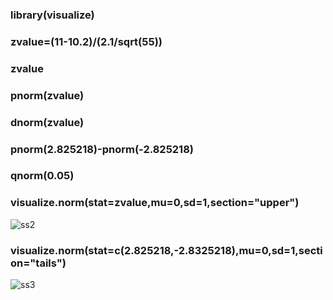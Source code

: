 ### library(visualize)

### zvalue=(11-10.2)/(2.1/sqrt(55))

### zvalue

### pnorm(zvalue)

### dnorm(zvalue)

### pnorm(2.825218)-pnorm(-2.825218)

### qnorm(0.05)

### visualize.norm(stat=zvalue,mu=0,sd=1,section="upper")

![ss2](https://github.com/aishwarya-gowri/Labs/blob/master/DSR/lab7/Outputs/ztest2%20one%20tail%20output.png)

### visualize.norm(stat=c(2.825218,-2.8325218),mu=0,sd=1,section="tails")

![ss3](https://github.com/aishwarya-gowri/Labs/blob/master/DSR/lab7/Outputs/ztest2%20two%20tail%20output.png)
